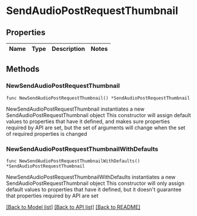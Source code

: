 # SendAudioPostRequestThumbnail

## Properties

Name | Type | Description | Notes
------------ | ------------- | ------------- | -------------

## Methods

### NewSendAudioPostRequestThumbnail

`func NewSendAudioPostRequestThumbnail() *SendAudioPostRequestThumbnail`

NewSendAudioPostRequestThumbnail instantiates a new SendAudioPostRequestThumbnail object
This constructor will assign default values to properties that have it defined,
and makes sure properties required by API are set, but the set of arguments
will change when the set of required properties is changed

### NewSendAudioPostRequestThumbnailWithDefaults

`func NewSendAudioPostRequestThumbnailWithDefaults() *SendAudioPostRequestThumbnail`

NewSendAudioPostRequestThumbnailWithDefaults instantiates a new SendAudioPostRequestThumbnail object
This constructor will only assign default values to properties that have it defined,
but it doesn't guarantee that properties required by API are set


[[Back to Model list]](../README.md#documentation-for-models) [[Back to API list]](../README.md#documentation-for-api-endpoints) [[Back to README]](../README.md)


